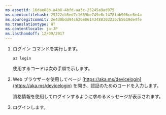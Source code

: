 ```yaml
---
ms.assetid: 16dae88b-a4b8-4bfd-aa3c-25245a9ad975
ms.openlocfilehash: 25222cb5ed7c1659be749e8c1478fab906ce8e4a
ms.sourcegitcommit: 2e4d0bdd94c626e061434883032367b5619de4fe
ms.translationtype: HT
ms.contentlocale: ja-JP
ms.lasthandoff: 12/09/2017
---
```

1. ログイン コマンドを実行します。

    ```azurecli-interactive
    az login
    ```

   使用するコードは次の手順で示します。

1. Web ブラウザーを使用してページ [https://aka.ms/devicelogin](https://aka.ms/devicelogin) を開き、認証のためのコードを入力します。

    資格情報を使用してログインするように求めるメッセージが表示されます。

1. ログインします。

